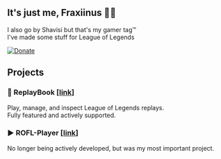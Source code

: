 ## It's just me, Fraxiinus 🏳️‍⚧️

I also go by Shavisi but that's my gamer tag™ <br>
I've made some stuff for League of Legends

[![Donate](https://shields.io/badge/ko--fi-support%20me-green?logo=ko-fi&style=flat-square)](https://ko-fi.com/fraxiinus)

## Projects

### 📖 ReplayBook [[link](https://github.com/fraxiinus/ReplayBook)]

Play, manage, and inspect League of Legends replays.<br>Fully featured and actively supported.

### ▶ ROFL-Player [[link](https://github.com/fraxiinus/ROFL-Player)]

No longer being actively developed, but was my most important project.
